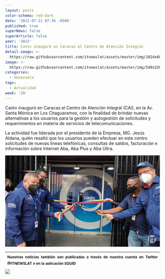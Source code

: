 ```yaml
---
layout: posts
color-schema: red-dark
date: '2022-07-21 07:36 -0500'
published: true
superNews: false
superArticle: false
year: '2022'
title: Cantv inauguró en Caracas el Centro de Atención Integral
detail-image: >-
  https://raw.githubusercontent.com/itnewslat/assets/master/img/1024x680/centro-de-atencion-cantv-g.jpg
image: >-
  https://raw.githubusercontent.com/itnewslat/assets/master/img/540x320/centro-de-atencion-cantv-p.jpg
categories:
  - Venezuela
tags:
  - Actualidad
week: '29'
---
```

Cantv inauguró en Caracas el Centro de Atención Integral (CAI), en la Av. Santa Mónica en Los Chaguaramos, con la finalidad de brindar nuevas alternativas a los usuarios para la gestión y autogestión de solicitudes y requerimientos en materia de servicios de telecomunicaciones.

La actividad fue liderada por el presidente de la Empresa, MG. Jesús Aldana, quién resaltó que los usuarios pueden efectuar en este centro solicitudes de nuevas líneas telefónicas, consultas de saldos, facturación e información sobre Internet Aba, Aba Plus y Aba Ultra.

![](https://raw.githubusercontent.com/itnewslat/assets/master/img/540x320/centro-de-atencion-cantv-p.jpg)

<table style="height: 42px;" width="569">
<tbody>
<tr>
<td style="text-align: justify;"><sub><strong>Nuestras noticias también son publicadas a través de nuestra cuenta en Twitter <a href="https://twitter.com/itnewslat?lang=es">@ITNEWSLAT</a> y en la aplicación <a href="https://squidapp.co/en/">SQUID</a></strong></sub></td>
</tr>
</tbody>
</table>

<img src="https://tracker.metricool.com/c3po.jpg?hash=56f88a41e39ab42c063cc51676587a04"/>